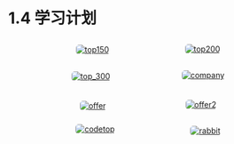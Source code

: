 # 1.4 学习计划

<div class="plan-box box1">
  <div class='img-box'>
    <a href="./top_150_list.html">
      <img class="plan" src="../../../assets/image/plan-2.png" alt="top150"/>
    </a>
  </div>
  <div class='img-box'>
    <a href="./top_200_list.html">
      <img class="plan" src="../../../assets/image/plan-1.png" alt="top200"/>
    </a>
  </div>
</div>
<div class="plan-box box2">
  <div class='img-box'>
    <a href="./top_300_list.html">
      <img class="plan" src="../../../assets/image/plan-5.png" alt="top_300"/>
  </a>
    </div>
  <div class='img-box'>
    <a href="./company_list.html">
      <img class="plan" src="../../../assets/image/plan-6.png" alt="company"/>
  </a>
    </div>
</div>
<div class="plan-box box3">
  <div class='img-box'>
    <a href="./offer_list.html">
      <img class="plan" src="../../../assets/image/plan-7.png" alt="offer"/>
    </a>
  </div>
  <div class='img-box'>
    <a href="./offer2_list.html">
      <img class="plan" src="../../../assets/image/plan-8.png" alt="offer2"/>
    </a>
  </div>
</div>
<div class="plan-box box4">
  <div class='img-box'>
    <a href="./codetop_list.html">
      <img class="plan" src="../../../assets/image/plan-3.png" alt="codetop"/>
  </a>
    </div>
  <div class='img-box'>
    <a href="./rabbit_list.html">
      <img class="plan" src="../../../assets/image/plan-4.png" alt="rabbit"/>
    </a>
  </div>
</div>

<style>
.plan-box {
    margin: 0;
    display: flex;
    align-items: center;
    justify-content: space-evenly;
}
.img-box {
    margin: 10px 15px;
    border-radius: 5px;
    overflow: hidden;
    aspect-ratio: 900/383;
}
.img-box:hover {
  box-shadow: 0 2px 12px #f0f1f2;
}
.plan {
    cursor: pointer;
    transition: all 0.6s;
    border-radius: 5px;
    overflow: hidden;
}
.plan:hover {
  transform: scale(1.05);
}
@media screen and (max-width: 900px) {
  .plan-box {
    margin: 0;
    display: block;
  }
  .img-box {
    margin: 15px 0;
    width: 100%;
  }
}
</style>
